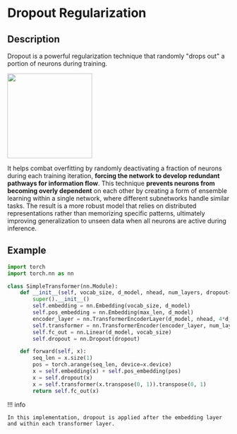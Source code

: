 # Dropout Regularization

## Description

Dropout is a powerful regularization technique that randomly "drops out" a portion of neurons during training.

<img src="image1.png" style="width:2in" />

It helps combat overfitting by randomly deactivating a fraction of neurons during each training iteration, **forcing the network to develop redundant pathways for information flow**.
This technique **prevents neurons from becoming overly dependent** on each other by creating a form of ensemble learning within a single network, where different subnetworks handle similar tasks.
The result is a more robust model that relies on distributed representations rather than memorizing specific patterns, ultimately improving generalization to unseen data when all neurons are active during inference.

## Example

```python
import torch
import torch.nn as nn

class SimpleTransformer(nn.Module):
    def __init__(self, vocab_size, d_model, nhead, num_layers, dropout=0.1, max_len=1000):
        super().__init__()
        self.embedding = nn.Embedding(vocab_size, d_model)
        self.pos_embedding = nn.Embedding(max_len, d_model)
        encoder_layer = nn.TransformerEncoderLayer(d_model, nhead, 4*d_model, dropout)
        self.transformer = nn.TransformerEncoder(encoder_layer, num_layers)
        self.fc_out = nn.Linear(d_model, vocab_size)
        self.dropout = nn.Dropout(dropout)

    def forward(self, x):
        seq_len = x.size(1)
        pos = torch.arange(seq_len, device=x.device)
        x = self.embedding(x) + self.pos_embedding(pos)
        x = self.dropout(x)
        x = self.transformer(x.transpose(0, 1)).transpose(0, 1)
        return self.fc_out(x)
```

!!! info

    In this implementation, dropout is applied after the embedding layer and within each transformer layer.
